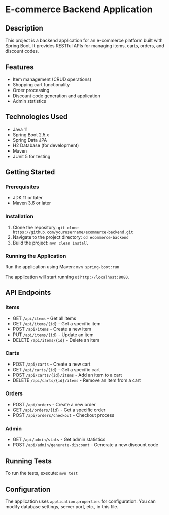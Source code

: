 # E-commerce Backend Application

## Description
This project is a backend application for an e-commerce platform built with Spring Boot. It provides RESTful APIs for managing items, carts, orders, and discount codes.

## Features
- Item management (CRUD operations)
- Shopping cart functionality
- Order processing
- Discount code generation and application
- Admin statistics

## Technologies Used
- Java 11
- Spring Boot 2.5.x
- Spring Data JPA
- H2 Database (for development)
- Maven
- JUnit 5 for testing

## Getting Started

### Prerequisites
- JDK 11 or later
- Maven 3.6 or later

### Installation
1. Clone the repository:
   ```git clone https://github.com/yourusername/ecommerce-backend.git```
2. Navigate to the project directory:
   ```cd ecommerce-backend```
3. Build the project:
   ```mvn clean install```

### Running the Application
Run the application using Maven:
   ```mvn spring-boot:run```

The application will start running at `http://localhost:8080`.

## API Endpoints

### Items
- GET `/api/items` - Get all items
- GET `/api/items/{id}` - Get a specific item
- POST `/api/items` - Create a new item
- PUT `/api/items/{id}` - Update an item
- DELETE `/api/items/{id}` - Delete an item

### Carts
- POST `/api/carts` - Create a new cart
- GET `/api/carts/{id}` - Get a specific cart
- POST `/api/carts/{id}/items` - Add an item to a cart
- DELETE `/api/carts/{id}/items` - Remove an item from a cart

### Orders
- POST `/api/orders` - Create a new order
- GET `/api/orders/{id}` - Get a specific order
- POST `/api/orders/checkout` - Checkout process

### Admin
- GET `/api/admin/stats` - Get admin statistics
- POST `/api/admin/generate-discount` - Generate a new discount code

## Running Tests
To run the tests, execute:
   ```mvn test```

## Configuration
The application uses `application.properties` for configuration. You can modify database settings, server port, etc., in this file.

